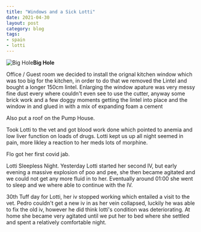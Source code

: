```yaml
---
title: "Windows and a Sick Lotti"
date: 2021-04-30
layout: post
category: blog
tags:
- spain
- lotti
---
```



<!--more-->


 ![Big Hole](/images/2021/2021-04-30-windows-and-a-sick-lotti.jpg)**Big Hole**

Office / Guest room we decided to install the orignal kitchen window which was
too big for the kitchen, in order to do that we removed the Lintel and bought
a longer 150cm lintel. Enlarging the window apature was very messy fine dust
every where couldn't even see to use the cutter, anyway some brick work and
a few doggy moments getting the lintel into place and the window in and glued
in with a mix of expanding foam a cement

Also put a roof on the Pump House.

Took Lotti to the vet and got blood work done which pointed to anemia and low liver function on loads of drugs. Lotti kept us up all night seemed in pain, more likley a reaction to her meds lots of morphine.

 Flo got her first covid jab.

Lotti Sleepless Night. Yesterday Lotti started her second IV, but early evening a massive explosion of poo and pee, she then became agitated and we could not get any more fluid in to her. Eventually around 01:00 she went to sleep and we where able to continue with the IV.

30th Tuff day for Lotti, her iv stopped working which entailed a visit to the vet. Pedro couldn't get a new iv in as her vein collapsed, luckily he was able to fix the old iv, however he did think lotti's condition was deteriorating. At home she became very agitated until we put her to bed where she settled and spent a relatively comfortable night.
